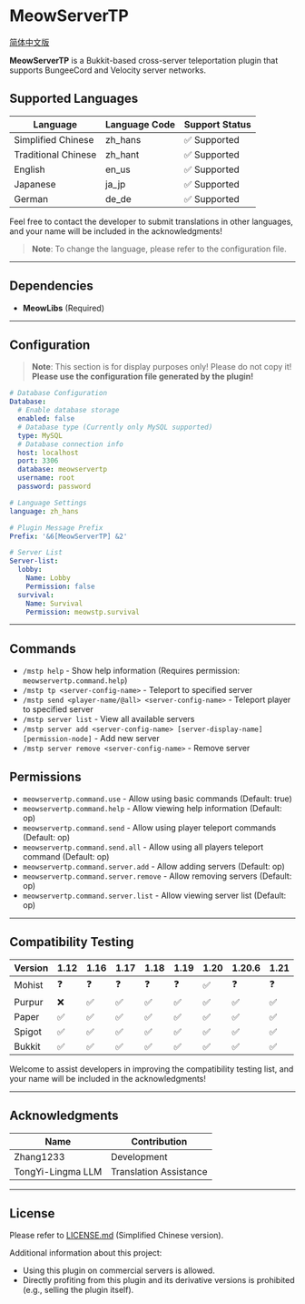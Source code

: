 # MeowServerTP

[简体中文版](README.md)

**MeowServerTP** is a Bukkit-based cross-server teleportation plugin that supports BungeeCord and Velocity server networks.

## Supported Languages

| Language | Language Code | Support Status |
|----------|---------------|----------------|
| Simplified Chinese | zh_hans | ✅ Supported |
| Traditional Chinese | zh_hant | ✅ Supported |
| English | en_us | ✅ Supported |
| Japanese | ja_jp | ✅ Supported |
| German | de_de | ✅ Supported |

Feel free to contact the developer to submit translations in other languages, and your name will be included in the acknowledgments!

> **Note**: To change the language, please refer to the configuration file.

---

## Dependencies

- **MeowLibs** (Required)

---

## Configuration

> **Note**: This section is for display purposes only! Please do not copy it!
> **Please use the configuration file generated by the plugin!**

```yaml
# Database Configuration
Database:
  # Enable database storage
  enabled: false
  # Database type (Currently only MySQL supported)
  type: MySQL
  # Database connection info
  host: localhost
  port: 3306
  database: meowservertp
  username: root
  password: password

# Language Settings
language: zh_hans

# Plugin Message Prefix
Prefix: '&6[MeowServerTP] &2'

# Server List
Server-list:
  lobby:
    Name: Lobby
    Permission: false
  survival:
    Name: Survival
    Permission: meowstp.survival
```

---

## Commands

- `/mstp help` - Show help information (Requires permission: `meowservertp.command.help`)
- `/mstp tp <server-config-name>` - Teleport to specified server
- `/mstp send <player-name/@all> <server-config-name>` - Teleport player to specified server
- `/mstp server list` - View all available servers
- `/mstp server add <server-config-name> [server-display-name] [permission-node]` - Add new server
- `/mstp server remove <server-config-name>` - Remove server

## Permissions

- `meowservertp.command.use` - Allow using basic commands (Default: true)
- `meowservertp.command.help` - Allow viewing help information (Default: op)
- `meowservertp.command.send` - Allow using player teleport commands (Default: op)
- `meowservertp.command.send.all` - Allow using all players teleport command (Default: op)
- `meowservertp.command.server.add` - Allow adding servers (Default: op)
- `meowservertp.command.server.remove` - Allow removing servers (Default: op)
- `meowservertp.command.server.list` - Allow viewing server list (Default: op)

---

## Compatibility Testing

| Version | 1.12 | 1.16 | 1.17 | 1.18 | 1.19 | 1.20 | 1.20.6 | 1.21 |
|------|------|------|------|------|------|------|--------|------|
| Mohist | ❓ | ❓ | ❓ | ❓ | ❓ | ✅ | ❓ | ❓ |
| Purpur | ❌ | ✅ | ✅ | ✅ | ✅ | ✅ | ✅ | ✅ |
| Paper | ✅ | ✅ | ✅ | ✅ | ✅ | ✅ | ✅ | ✅ |
| Spigot | ✅ | ✅ | ✅ | ✅ | ✅ | ✅ | ✅ | ✅ |
| Bukkit | ✅ | ✅ | ✅ | ✅ | ✅ | ✅ | ✅ | ✅ |

Welcome to assist developers in improving the compatibility testing list, and your name will be included in the acknowledgments!

---

## Acknowledgments

| Name | Contribution |
|------|-------------|
| Zhang1233 | Development |
| TongYi-Lingma LLM | Translation Assistance |

---

## License

Please refer to [LICENSE.md](https://github.com/Zhang12334/zhcn_opensource_sharing_license?tab=License-1-ov-file) (Simplified Chinese version).

Additional information about this project:
  - Using this plugin on commercial servers is allowed.
  - Directly profiting from this plugin and its derivative versions is prohibited (e.g., selling the plugin itself). 